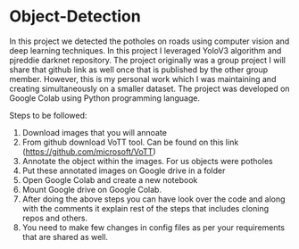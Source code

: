 # Object-Detection
In this project we detected the potholes on roads using computer vision and deep learning techniques. In this project I leveraged YoloV3 algorithm and pjreddie darknet repository. The project originally was a group project I will share that github link as well once that is published by the other group member. However, this is my personal work which I was maintaining and creating simultaneously on a smaller dataset. The project was developed on Google Colab using Python programming language.


Steps to be followed:
1. Download images that you will annoate
2. From github download VoTT tool. Can be found on this link (https://github.com/microsoft/VoTT)
3. Annotate the object within the images. For us objects were potholes
4. Put these annotated images on Google drive in a folder
5. Open Google Colab and create a new notebook
6. Mount Google drive on Google Colab.
7. After doing the above steps you can have look over the code and along with the comments it explain rest of the steps that includes cloning repos and others.
8. You need to make few changes in config files as per your requirements that are shared as well.
